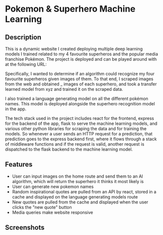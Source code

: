 # Pokemon & Superhero Machine Learning
## Description
This is a dynamic website I created deploying multiple deep learning models I trained related to my 4 favourite superheros and the popular media franchise Pokémon. The project is deployed and can be played around with at the following URL:  

Specifically, I wanted to determine if an algorithm could recognize my four favourite superheros given images of them. To that end, I scraped images from the web and obtained _ images of each superhero, and took a transfer learned model from xyz and trained it on the scraped data. 

I also trained a language generating model on all the different pokémon names. This model is deployed alongside the superhero recognition model in the app. 

The tech stack used in the project includes react for the frontend, express for the backend of the app, flask to serve the machine learning models, and various other python libraries for scraping the data and for training the models. So whenever a user sends an HTTP request for a prediction, that prediction goes to the express backend first, where it flows through a stack of middleware functions and if the request is valid, another request is dispatched to the flask backend to the machine learning model. 

## Features 
* User can input images on the home route and send them to an AI algorithm, which will return the superhero it thinks it most likely is
* User can generate new pokemon names
* Random inspirational quotes are pulled from an API by react, stored in a cache and displayed on the language generating models route
* New quotes are pulled from the cache and displayed when the user clicks the "new quote" button 
* Media queries make website responsive 

## Screenshots 
